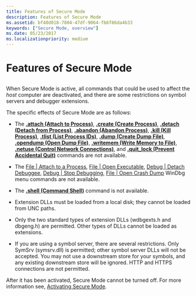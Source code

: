 ```yaml
---
title: Features of Secure Mode
description: Features of Secure Mode
ms.assetid: bf40d018-7804-47df-9064-fb6f86da4b33
keywords: ["Secure Mode, overview"]
ms.date: 05/23/2017
ms.localizationpriority: medium
---
```


# Features of Secure Mode


## <span id="ddk_features_of_secure_mode_dbg"></span><span id="DDK_FEATURES_OF_SECURE_MODE_DBG"></span>


When Secure Mode is active, all commands that could be used to affect the *host* computer are deactivated, and there are some restrictions on symbol servers and debugger extensions.

The specific effects of Secure Mode are as follows:

-   The [**.attach (Attach to Process)**](-attach--attach-to-process-.md), [**.create (Create Process)**](-create--create-process-.md), [**.detach (Detach from Process)**](-detach--detach-from-process-.md), [**.abandon (Abandon Process)**](-abandon--abandon-process-.md), [**.kill (Kill Process)**](-kill--kill-process-.md), [**.tlist (List Process IDs)**](-tlist--list-process-ids-.md), [**.dump (Create Dump File)**](-dump--create-dump-file-.md), [**.opendump (Open Dump File)**](-opendump--open-dump-file-.md), [**.writemem (Write Memory to File)**](-writemem--write-memory-to-file-.md), [**.netuse (Control Network Connections)**](-netuse--control-network-connections-.md), and [**.quit\_lock (Prevent Accidental Quit)**](-quit-lock--prevent-accidental-quit-.md) commands are not available.

-   The [File | Attach to a Process](file---attach-to-a-process.md), [File | Open Executable](file---open-executable.md), [Debug | Detach Debuggee](debug---detach-debuggee.md), [Debug | Stop Debugging](debug---stop-debugging.md), [File | Open Crash Dump](file---open-crash-dump.md) WinDbg menu commands are not available.

-   The [**.shell (Command Shell)**](-shell--command-shell-.md) command is not available.

-   Extension DLLs must be loaded from a local disk; they cannot be loaded from UNC paths.

-   Only the two standard types of extension DLLs (wdbgexts.h and dbgeng.h) are permitted. Other types of DLLs cannot be loaded as extensions.

-   If you are using a symbol server, there are several restrictions. Only SymSrv (symsrv.dll) is permitted; other symbol server DLLs will not be accepted. You may not use a downstream store for your symbols, and any existing downstream store will be ignored. HTTP and HTTPS connections are not permitted.

After it has been activated, Secure Mode cannot be turned off. For more information see, [Activating Secure Mode](activating-secure-mode.md).

 

 





